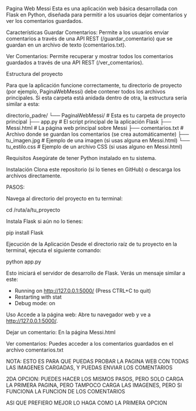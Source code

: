 Pagina Web Messi
Esta es una aplicación web básica desarrollada con Flask en Python, diseñada para permitir a los usuarios dejar comentarios y ver los comentarios guardados.

Características
Guardar Comentarios: Permite a los usuarios enviar comentarios a través de una API REST (/guardar_comentario) que se guardan en un archivo de texto (comentarios.txt).

Ver Comentarios: Permite recuperar y mostrar todos los comentarios guardados a través de una API REST (/ver_comentarios).

Estructura del proyecto

Para que la aplicación funcione correctamente, tu directorio de proyecto (por ejemplo, PaginaWebMessi) debe contener todos los archivos principales. Si esta carpeta está anidada dentro de otra, la estructura sería similar a esta:

directorio_padre/
└── PaginaWebMessi/      # Esta es tu carpeta de proyecto principal
    ├── app.py              # El script principal de la aplicación Flask
    ├── Messi.html          # La página web principal sobre Messi
    ├── comentarios.txt     # Archivo donde se guardan los comentarios (se crea automáticamente)
    ├── tu_imagen.jpg       # Ejemplo de una imagen (si usas alguna en Messi.html)
    └── tu_estilo.css       # Ejemplo de un archivo CSS (si usas alguno en Messi.html)


Requisitos
Asegúrate de tener Python instalado en tu sistema.

Instalación
Clona este repositorio (si lo tienes en GitHub) o descarga los archivos directamente.

PASOS:

Navega al directorio del proyecto en tu terminal:

cd /ruta/a/tu_proyecto

Instala Flask si aún no lo tienes:

pip install Flask

Ejecución de la Aplicación
Desde el directorio raíz de tu proyecto en la terminal, ejecuta el siguiente comando:

python app.py

Esto iniciará el servidor de desarrollo de Flask. Verás un mensaje similar a este:

* Running on http://127.0.0.1:5000/ (Press CTRL+C to quit)
* Restarting with stat
* Debug mode: on

Uso
Accede a la página web: Abre tu navegador web y ve a http://127.0.0.1:5000/.

Dejar un comentario: En la página Messi.html

Ver comentarios: Puedes acceder a los comentarios guardados en el archivo comentarios.txt

NOTA: ESTO ES PARA QUE PUEDAS PROBAR LA PAGINA WEB CON TODAS LAS IMAGENES CARGADAS, Y PUEDAS ENVIAR LOS COMENTARIOS

2DA OPCION: PUEDES HACER LOS MISMOS PASOS, PERO SOLO CARGA LA PRIMERA PAGINA, PERO TAMPOCO CARGA LAS IMAGENES, PERO SI FUNCIONA LA FUNCION DE LOS COMENTARIOS

ASI QUE PREFIERO MEJOR LO HAGA COMO LA PRIMERA OPCION 
